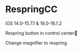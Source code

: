 # RespringCC
iOS 14.0-15.7.1 & 16.0-16.1.2

Respring button in control center🥺

Change magnifier to respring
